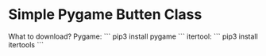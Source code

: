 # Simple Pygame Butten Class

<p>What to download?
  Pygame:
  ```
  pip3 install pygame
  ``` 
  itertool:
  ```
  pip3 install itertools
  ``` </p>  


